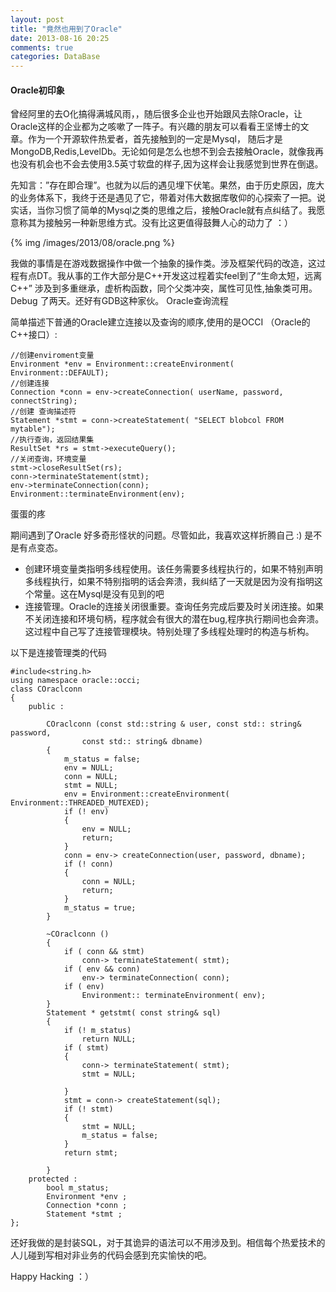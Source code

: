 ```yaml
---
layout: post
title: "竟然也用到了Oracle"
date: 2013-08-16 20:25
comments: true
categories: DataBase
---
```


#### Oracle初印象

曾经阿里的去O化搞得满城风雨，，随后很多企业也开始跟风去除Oracle，让Oracle这样的企业都为之咳嗽了一阵子。有兴趣的朋友可以看看王坚博士的文章。作为一个开源软件热爱者，首先接触到的一定是Mysql， 随后才是MongoDB,Redis,LevelDb。无论如何是怎么也想不到会去接触Oracle，就像我再也没有机会也不会去使用3.5英寸软盘的样子,因为这样会让我感觉到世界在倒退。

先知言：”存在即合理”。也就为以后的遇见埋下伏笔。果然，由于历史原因，庞大的业务体系下，我终于还是遇见了它，带着对伟大数据库敬仰的心探索了一把。说实话，当你习惯了简单的Mysql之类的思维之后，接触Oracle就有点纠结了。我愿意称其为接触另一种新思维方式。没有比这更值得鼓舞人心的动力了 ：）

{% img /images/2013/08/oracle.png %}

我做的事情是在游戏数据操作中做一个抽象的操作类。涉及框架代码的改造，这过程有点DT。我从事的工作大部分是C++开发这过程着实feel到了“生命太短，远离C++” 涉及到多重继承，虚析构函数，同个父类冲突，属性可见性,抽象类可用。Debug 了两天。还好有GDB这种家伙。
Oracle查询流程

简单描述下普通的Oracle建立连接以及查询的顺序,使用的是OCCI （Oracle的C++接口）:

```
//创建enviroment变量
Environment *env = Environment::createEnvironment( Environment::DEFAULT);
//创建连接
Connection *conn = env->createConnection( userName, password, connectString);
//创建 查询描述符
Statement *stmt = conn->createStatement( "SELECT blobcol FROM mytable");
//执行查询，返回结果集
ResultSet *rs = stmt->executeQuery();
//关闭查询，环境变量
stmt->closeResultSet(rs);
conn->terminateStatement(stmt);
env->terminateConnection(conn);
Environment::terminateEnvironment(env);
```

蛋蛋的疼

期间遇到了Oracle 好多奇形怪状的问题。尽管如此，我喜欢这样折腾自己 :) 是不是有点变态。

+ 创建环境变量类指明多线程使用。该任务需要多线程执行的，如果不特别声明多线程执行，如果不特别指明的话会奔溃，我纠结了一天就是因为没有指明这个常量。这在Mysql是没有见到的吧
+ 连接管理。Oracle的连接关闭很重要。查询任务完成后要及时关闭连接。如果不关闭连接和环境句柄，程序就会有很大的潜在bug,程序执行期间也会奔溃。这过程中自己写了连接管理模块。特别处理了多线程处理时的构造与析构。

以下是连接管理类的代码

```            
#include<string.h>
using namespace oracle::occi;
class COraclconn
{
    public :

        COraclconn (const std::string & user, const std:: string& password,
                const std:: string& dbname)
        {
            m_status = false;
            env = NULL;
            conn = NULL;
            stmt = NULL;
            env = Environment::createEnvironment( Environment::THREADED_MUTEXED);
            if (! env)
            {
                env = NULL;
                return;
            }
            conn = env-> createConnection(user, password, dbname);
            if (! conn)
            {
                conn = NULL;
                return;
            }
            m_status = true;
        }

        ~COraclconn ()
        {
            if ( conn && stmt)
                conn-> terminateStatement( stmt);
            if ( env && conn)
                env-> terminateConnection( conn);
            if ( env)
                Environment:: terminateEnvironment( env);
        }
        Statement * getstmt( const string& sql)
        {
            if (! m_status)
                return NULL;
            if ( stmt)
            {
                conn-> terminateStatement( stmt);
                stmt = NULL;

            }
            stmt = conn-> createStatement(sql);
            if (! stmt)
            {
                stmt = NULL;
                m_status = false;
            }
            return stmt;

        }
    protected :
        bool m_status;
        Environment *env ;
        Connection *conn ;
        Statement *stmt ;
};
```

还好我做的是封装SQL，对于其诡异的语法可以不用涉及到。相信每个热爱技术的人儿碰到写相对非业务的代码会感到充实愉快的吧。

Happy Hacking ：）

